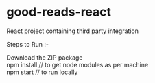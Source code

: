 # good-reads-react
React project containing third party integration

Steps to Run :-

Download the ZIP package  
npm install // to get node modules as per machine  
npm start // to run locally  
